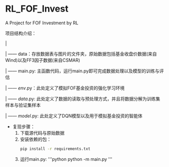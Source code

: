 # RL_FOF_Invest
A Project for FOF Investment by RL

项目结构介绍：

|

| —— data：存放数据表与图片的文件夹，原始数据包括基金收盘价数据(来自Wind)以及FF3因子数据(来自CSMAR)

| —— main.py: 主函数代码，运行main.py即可完成数据处理以及模型的训练与评估

| —— _env_.py：此处定义了模拟FOF基金投资的强化学习环境

| —— _data_.py: 此处定义了数据的读取与预处理方式，并且将数据分解为训练集样本与验证集样本

| —— _model_.py: 此处定义了DQN模型以及用于模拟基金投资的智能体

+ 复现步骤：
  1. 下载源代码与原始数据
  2. 安装依赖的包：
     ```bash
     pip install -r requirements.txt
     ```
  4. 运行main.py:
'''python
  python -m main.py
'''
